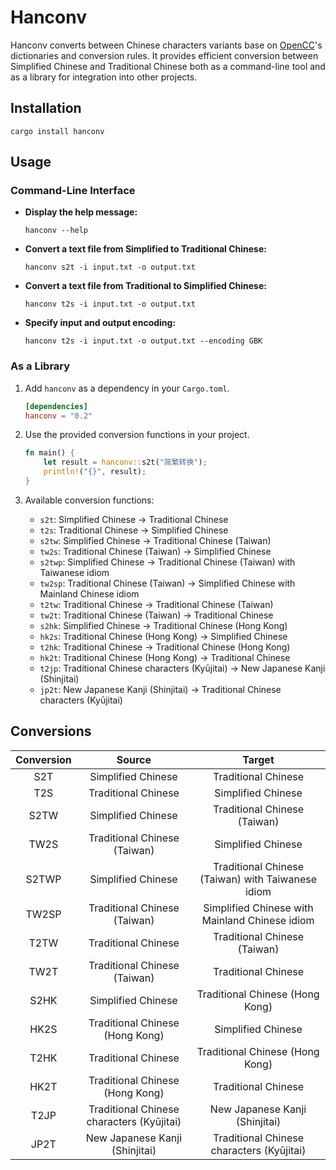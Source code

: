# Hanconv

Hanconv converts between Chinese characters variants base on [OpenCC](https://github.com/BYVoid/OpenCC)'s dictionaries
and conversion rules. It provides efficient conversion between Simplified Chinese and Traditional Chinese both as a
command-line tool and as a library for integration into other projects.

## Installation

```shell
cargo install hanconv
```

## Usage

### Command-Line Interface

- **Display the help message:**

    ```shell
    hanconv --help
    ```

- **Convert a text file from Simplified to Traditional Chinese:**

    ```shell
    hanconv s2t -i input.txt -o output.txt
    ```

- **Convert a text file from Traditional to Simplified Chinese:**

    ```shell
    hanconv t2s -i input.txt -o output.txt
    ```

- **Specify input and output encoding:**

    ```shell
    hanconv t2s -i input.txt -o output.txt --encoding GBK
    ```

### As a Library

1. Add `hanconv` as a dependency in your `Cargo.toml`.

    ```toml
    [dependencies]
    hanconv = "0.2"
    ```

2. Use the provided conversion functions in your project.

    ```rust
    fn main() {
        let result = hanconv::s2t("简繁转换");
        println!("{}", result);
    }
    ```

3. Available conversion functions:
    - `s2t`: Simplified Chinese → Traditional Chinese
    - `t2s`: Traditional Chinese → Simplified Chinese
    - `s2tw`: Simplified Chinese → Traditional Chinese (Taiwan)
    - `tw2s`: Traditional Chinese (Taiwan) → Simplified Chinese
    - `s2twp`: Simplified Chinese → Traditional Chinese (Taiwan) with Taiwanese idiom
    - `tw2sp`: Traditional Chinese (Taiwan) → Simplified Chinese with Mainland Chinese idiom
    - `t2tw`: Traditional Chinese → Traditional Chinese (Taiwan)
    - `tw2t`: Traditional Chinese (Taiwan) → Traditional Chinese
    - `s2hk`: Simplified Chinese → Traditional Chinese (Hong Kong)
    - `hk2s`: Traditional Chinese (Hong Kong) → Simplified Chinese
    - `t2hk`: Traditional Chinese → Traditional Chinese (Hong Kong)
    - `hk2t`: Traditional Chinese (Hong Kong) → Traditional Chinese
    - `t2jp`: Traditional Chinese characters (Kyūjitai) → New Japanese Kanji (Shinjitai)
    - `jp2t`: New Japanese Kanji (Shinjitai) → Traditional Chinese characters (Kyūjitai)

## Conversions

| Conversion |                  Source                   |                      Target                       |
|:----------:|:-----------------------------------------:|:-------------------------------------------------:|
|    S2T     |            Simplified Chinese             |                Traditional Chinese                |
|    T2S     |            Traditional Chinese            |                Simplified Chinese                 |
|    S2TW    |            Simplified Chinese             |           Traditional Chinese (Taiwan)            |
|    TW2S    |       Traditional Chinese (Taiwan)        |                Simplified Chinese                 |
|   S2TWP    |            Simplified Chinese             | Traditional Chinese (Taiwan) with Taiwanese idiom |
|   TW2SP    |       Traditional Chinese (Taiwan)        |  Simplified Chinese with Mainland Chinese idiom   |
|    T2TW    |            Traditional Chinese            |           Traditional Chinese (Taiwan)            |
|    TW2T    |       Traditional Chinese (Taiwan)        |                Traditional Chinese                |
|    S2HK    |            Simplified Chinese             |          Traditional Chinese (Hong Kong)          |
|    HK2S    |      Traditional Chinese (Hong Kong)      |                Simplified Chinese                 |
|    T2HK    |            Traditional Chinese            |          Traditional Chinese (Hong Kong)          |
|    HK2T    |      Traditional Chinese (Hong Kong)      |                Traditional Chinese                |
|    T2JP    | Traditional Chinese characters (Kyūjitai) |          New Japanese Kanji (Shinjitai)           |
|    JP2T    |      New Japanese Kanji (Shinjitai)       |     Traditional Chinese characters (Kyūjitai)     |
